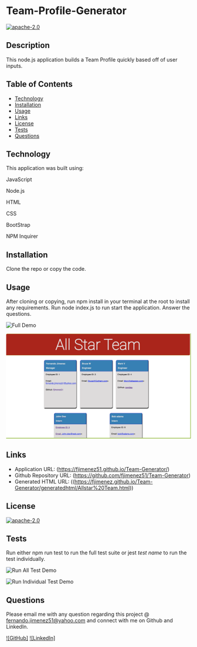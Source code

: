
# Team-Profile-Generator

[![apache-2.0](https://img.shields.io/badge/license-apache--2.0-green?style=plastic)](https://www.apache.org/licenses/LICENSE-2.0)

## Description

  This node.js application builds a Team Profile quickly based off of user inputs.

## Table of Contents
  * [Technology](#technology)
  * [Installation](#installation)
  * [Usage](#usage)
  * [Links](#links)
  * [License](#license)
  * [Tests](#tests)
  * [Questions](#questions)

  

## Technology

  This application was built using:

  JavaScript

  Node.js

  HTML

  CSS

  BootStrap

  NPM Inquirer  
  
## Installation

  Clone the repo or copy the code.

## Usage

  After cloning or copying, run npm install in your terminal at the root to install any requirements. Run node index.js to run start the application. Answer the questions.

  ![Full Demo](./assets/demos/Run_App_Demo.gif?raw=true "Full Demo Gif")

  ![Generated HTML](./assets/images/generatedhtml.png?raw=true "Generated HTML")
  

 ## Links
 
  * Application URL: (https://fjimenez51.github.io/Team-Generator/)
  * Github Repository URL: (https://github.com/fjimenez51/Team-Generator)
  * Generated HTML URL: ((https://fjimenez.github.io/Team-Generator/generatedhtml/Allstar%20Team.html))
  

## License

  [![apache-2.0](https://img.shields.io/badge/license-apache--2.0-green?style=plastic)](https://www.apache.org/licenses/LICENSE-2.0)


## Tests

  Run either npm run test to run the full test suite or jest *test name* to run the test individually.

  ![Run All Test Demo](./assets/demos/Run_App_Demo.gif?raw=true "Run All Test Demo Gif")

  ![Run Individual Test Demo](./assets/demos/teamrecording.gif?raw=true "Run Individual Test Demo Gif")

## Questions

  Please email me with any question regarding this project @ fernando.jimenez51@yahoo.com and connect with me on Github and LinkedIn. 

  [![GitHub]](https://github.com/fjimenez51) 
  [![LinkedIn]](https://www.linkedin.com/in/fernando-jimenez-diaz-49413398/)


  
  
  
  
  

  
  
